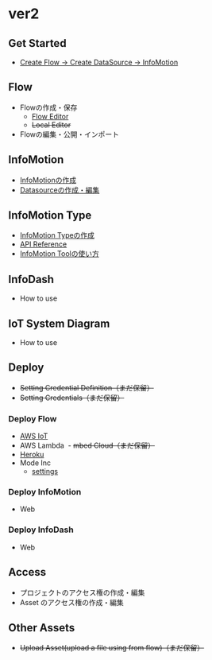 # ver2

## Get Started

- [Create Flow -> Create DataSource -> InfoMotion](GetStarted/index.md)

## Flow

- Flowの作成・保存
  - [Flow Editor](Flow/CreateFlow.md)
  - ~~Local Editor~~ 
- Flowの編集・公開・インポート

## InfoMotion

- [InfoMotionの作成](InfoMotion/CreateDataSource.md)
- [Datasourceの作成・編集](InfoMotion/CreateFirstInfoMotion.md)

## InfoMotion Type

- [InfoMotion Typeの作成](InfoMotionType/CreateInfoMotionType.md)
- [API Reference](InfoMotionType/APIReference.md)
- [InfoMotion Toolの使い方](InfoMotionType/InfoMotionTool.md)

## InfoDash

- How to use

## IoT System Diagram

- How to use

## Deploy

- ~~Setting Credential Definition（まだ保留）~~
- ~~Setting Credentials（まだ保留）~~

### Deploy Flow

  - [AWS IoT](Deploy/DeployFlow/AWSIoT/index.md)
  - AWS Lambda 
  -  ~~mbed Cloud（まだ保留）~~
  - [Heroku](Deploy/DeployFlow/Heroku/index.md)
  - Mode Inc
    - [settings](Deploy/DeployFlow/Mode/Settings.md)

### Deploy InfoMotion

- Web

### Deploy InfoDash

- Web

## Access

- プロジェクトのアクセス権の作成・編集
- Asset のアクセス権の作成・編集

## Other Assets

- ~~Upload Asset(upload a file using from flow)（まだ保留）~~
